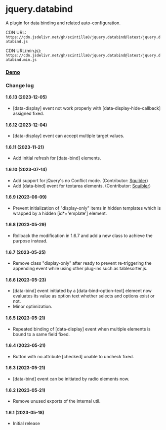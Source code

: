 # jquery.databind
A plugin for data binding and related auto-configuration.

CDN URL:
`https://cdn.jsdelivr.net/gh/scintilla0/jquery.databind@latest/jquery.databind.js`

CDN URL(min.js):
`https://cdn.jsdelivr.net/gh/scintilla0/jquery.databind@latest/jquery.databind.min.js`

### [Demo](https://codepen.io/scintilla_0/full/XWxyoLM)

### Change log

#### 1.6.13 (2023-12-05)
*	[data-display] event not work properly with [data-display-hide-callback] assigned fixed.

#### 1.6.12 (2023-12-04)
*	[data-display] event can accept multiple target values.

#### 1.6.11 (2023-11-21)
*	Add initial refresh for [data-bind] elements.

#### 1.6.10 (2023-07-14)
*	Add support for jQuery's no Conflict mode. (Contributor: [Squibler](https://github.com/Squibler))
*	Add [data-bind] event for textarea elements. (Contributor: [Squibler](https://github.com/Squibler))

#### 1.6.9 (2023-06-09)
*	Prevent initialization of "display-only" items in hidden templates which is wrapped by a hidden [id*='emplate'] element.

#### 1.6.8 (2023-05-29)
*	Rollback the modification in 1.6.7 and add a new class to achieve the purpose instead.

#### 1.6.7 (2023-05-25)
*	Remove class "display-only" after ready to prevent re-triggering the appending event while using other plug-ins such as tablesorter.js.

#### 1.6.6 (2023-05-23)
*	[data-bind] event initiated by a [data-bind-option-text] element now evaluates its value as option text whether selects and options exist or not.
*	Minor optimization.

#### 1.6.5 (2023-05-21)
*	Repeated binding of [data-display] event when multiple elements is bound to a same field fixed.

#### 1.6.4 (2023-05-21)
*	Button with no attribute [checked] unable to uncheck fixed.

#### 1.6.3 (2023-05-21)
*	[data-bind] event can be initiated by radio elements now.

#### 1.6.2 (2023-05-21)
*	Remove unused exports of the internal util.

#### 1.6.1 (2023-05-18)
*	Initial release
